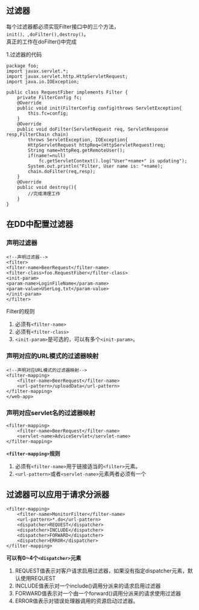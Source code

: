 ## 过滤器
每个过滤器都必须实现Filter接口中的三个方法，`init()、,doFilter(),destroy()`。   
真正的工作在doFilter()中完成    

1.过滤器的代码

    package foo;
    import javax.servlet.*;
    import javax.servlet.http.HttpServletRequest;
    import java.io.IOException;

    public class RequestFiber implements Filter {
        private FilterConfig fc;
        @Override
        public void init(FilterConfig config)throws ServletException{
            this.fc=config;
        }
        @Override
        public void doFilter(ServletRequest req, ServletResponse resp,FilterChain chain)
            throws ServletException, IOException{
            HttpServletRequest httpReq=(HttpServletRequest)req;
            String name=httpReq.getRemoteUser();
            if(name!=null)
                fc.getServletContext().log("User"+name+" is updating");
            System.out.println("Filter, User name is: "+name);
            chain.doFilter(req,resp);
        }
        @Override
        public void destroy(){
            //完成清理工作
        }
    }
## 在DD中配置过滤器
### 声明过滤器
    <!--声明过滤器-->
    <filter>
    <filter-name>BeerRequest</filter-name>
    <filter-class>foo.RequestFiber</filter-class>
    <init-param>
    <param-name>LoginFileName</param-name>
    <param-value>USerLog.txt</param-value>
    </init-param>
    </filter>
Filter的规则   
1. 必须有`<filter-name>` 
2. 必须有`<filter-class>`
3. `<init-param>`是可选的，可以有多个`<init-param>`。

### 声明对应的URL模式的过滤器映射
    <!--声明对应URL模式的过滤器映射-->
    <filter-mapping>
        <filter-name>BeerRequest</filter-name>
        <url-pattern>/uploadData</url-pattern>
    </filter-mapping>
    </web-app> 
### 声明对应servlet名的过滤器映射
    <filter-mapping>
        <filter-name>BeerRequest</filter-name>
        <servlet-name>AdviceServlet</servlet-name>
    </filter-mapping>
**`<filter-mapping>`规则**
1. 必须有`<filter-name>`用于链接适当的`<filter>`元素。
2. `<url-pattern>`或者`<servlet-name>`元素两者必须有一个
## 过滤器可以应用于请求分派器
    <filter-mapping>
        <filter-name>MonitorFilter</filter-name>
        <url-pattern>*.do</url-pattern>
        <dispatcher>REQUEST</dispatcher>
        <dispatcher>INCLUDE</dispatcher>
        <dispatcher>FORWARD</dispatcher>
        <dispatcher>ERROR</dispatcher>
    </filter-mapping>
**可以有0~4个`<dispatcher>`元素**
1. REQUEST值表示对客户请求启用过滤器，如果没有指定dispatcher元素，默认使用REQUEST
2. INCLUDE值表示对一个include()调用分派来的请求启用过滤器
3. FORWARD值表示对一个由一个forward()调用分派来的请求使用过滤器
4. ERROR值表示对错误处理器调用的资源启动过滤器。